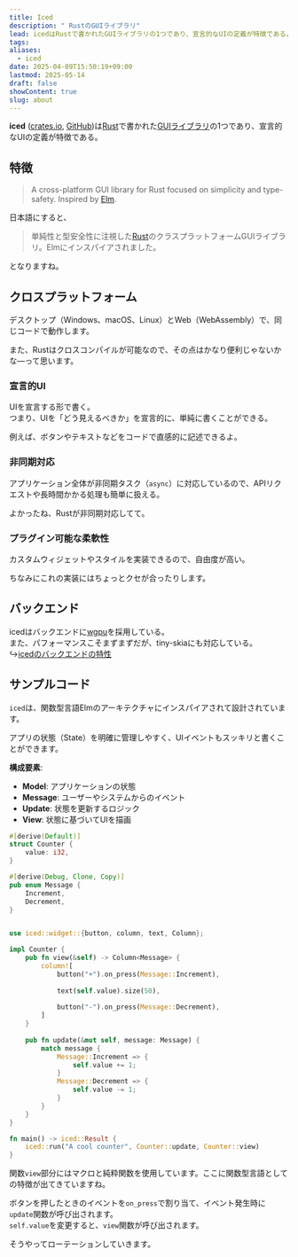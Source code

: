 ```yaml
---
title: Iced
description: " RustのGUIライブラリ"
lead: icedはRustで書かれたGUIライブラリの1つであり、宣言的なUIの定義が特徴である。
tags: 
aliases:
  - iced
date: 2025-04-09T15:50:19+09:00
lastmod: 2025-05-14
draft: false
showContent: true
slug: about
---
```

**iced** ([crates.io](https://crates.io/crates/iced), [GitHub](https://github.com/iced-rs/iced))は[Rust](../../../lang/Rust/Rust.md)で書かれた[GUIライブラリ](../GUIライブラリ.md)の1つであり、宣言的なUIの定義が特徴である。
## 特徴
> A cross-platform GUI library for Rust focused on simplicity and type-safety. Inspired by [Elm](https://elm-lang.org/).

日本語にすると、

> 単純性と型安全性に注視した[Rust](../../../lang/Rust/Rust.md)のクラスプラットフォームGUIライブラリ。Elmにインスパイアされました。

となりますね。

## クロスプラットフォーム
デスクトップ（Windows、macOS、Linux）とWeb（WebAssembly）で、同じコードで動作します。

また、Rustはクロスコンパイルが可能なので、その点はかなり便利じゃないかな―って思います。

### 宣言的UI
UIを宣言する形で書く。  
つまり、UIを「どう見えるべきか」を宣言的に、単純に書くことができる。

例えば、ボタンやテキストなどをコードで直感的に記述できるよ。

### 非同期対応
アプリケーション全体が非同期タスク（`async`）に対応しているので、APIリクエストや長時間かかる処理も簡単に扱える。

よかったね、Rustが非同期対応してて。
### プラグイン可能な柔軟性
カスタムウィジェットやスタイルを実装できるので、自由度が高い。

ちなみにこれの実装にはちょっとクセが合ったりします。
## バックエンド
icedはバックエンドに[wgpu](../../wgpu/wgpu.md)を採用している。  
また、パフォーマンスこそまずまずだが、tiny-skiaにも対応している。  
↪[icedのバックエンドの特性](../../../../../okayugroup/OGSP/previous/icedのバックエンドの特性.md)

## サンプルコード

`iced`は、関数型言語Elmのアーキテクチャにインスパイアされて設計されています。

アプリの状態（State）を明確に管理しやすく、UIイベントもスッキリと書くことができます。

**構成要素**:
- **Model**: アプリケーションの状態
- **Message**: ユーザーやシステムからのイベント
- **Update**: 状態を更新するロジック
- **View**: 状態に基づいてUIを描画

```rust
#[derive(Default)]
struct Counter {
    value: i32,
}

#[derive(Debug, Clone, Copy)]
pub enum Message {
    Increment,
    Decrement,
}


use iced::widget::{button, column, text, Column};

impl Counter {
    pub fn view(&self) -> Column<Message> {
        column![
            button("+").on_press(Message::Increment),
            
            text(self.value).size(50),
            
            button("-").on_press(Message::Decrement),
        ]
    }
	
	pub fn update(&mut self, message: Message) {
        match message {
            Message::Increment => {
                self.value += 1;
            }
            Message::Decrement => {
                self.value -= 1;
            }
        }
    }
}

fn main() -> iced::Result {
    iced::run("A cool counter", Counter::update, Counter::view)
}
```

関数`view`部分にはマクロと純粋関数を使用しています。ここに関数型言語としての特徴が出てきていますね。

ボタンを押したときのイベントを`on_press`で割り当て、イベント発生時に`update`関数が呼び出されます。  
`self.value`を変更すると、`view`関数が呼び出されます。

そうやってローテーションしていきます。
